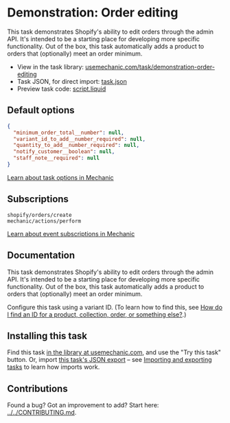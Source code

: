 # Demonstration: Order editing

This task demonstrates Shopify's ability to edit orders through the admin API. It's intended to be a starting place for developing more specific functionality. Out of the box, this task automatically adds a product to orders that (optionally) meet an order minimum.

* View in the task library: [usemechanic.com/task/demonstration-order-editing](https://usemechanic.com/task/demonstration-order-editing)
* Task JSON, for direct import: [task.json](../../tasks/demonstration-order-editing.json)
* Preview task code: [script.liquid](./script.liquid)

## Default options

```json
{
  "minimum_order_total__number": null,
  "variant_id_to_add__number_required": null,
  "quantity_to_add__number_required": null,
  "notify_customer__boolean": null,
  "staff_note__required": null
}
```

[Learn about task options in Mechanic](https://docs.usemechanic.com/article/471-task-options)

## Subscriptions

```liquid
shopify/orders/create
mechanic/actions/perform
```

[Learn about event subscriptions in Mechanic](https://docs.usemechanic.com/article/408-subscriptions)

## Documentation

This task demonstrates Shopify's ability to edit orders through the admin API. It's intended to be a starting place for developing more specific functionality. Out of the box, this task automatically adds a product to orders that (optionally) meet an order minimum.

Configure this task using a variant ID. (To learn how to find this, see [How do I find an ID for a product, collection, order, or something else?](https://docs.usemechanic.com/article/360-how-do-i-find-an-id-for-a-product-collection-order-or-something-else).)

## Installing this task

Find this task [in the library at usemechanic.com](https://usemechanic.com/task/demonstration-order-editing), and use the "Try this task" button. Or, import [this task's JSON export](../../tasks/demonstration-order-editing.json) – see [Importing and exporting tasks](https://docs.usemechanic.com/article/505-importing-and-exporting-tasks) to learn how imports work.

## Contributions

Found a bug? Got an improvement to add? Start here: [../../CONTRIBUTING.md](../../CONTRIBUTING.md).

